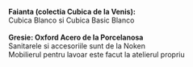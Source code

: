 <strong>Faianta (colectia Cubica de la Venis):</strong> 
<br />
Cubica Blanco si Cubica Basic Blanco
<br />
<br />
<strong>Gresie: Oxford Acero de la Porcelanosa</strong>
<br />
Sanitarele si accesoriile sunt de la Noken
<br />
Mobilierul pentru lavoar este facut la atelierul propriu 
<br />